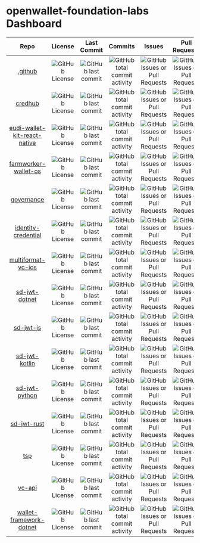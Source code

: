 # openwallet-foundation-labs Dashboard

| Repo | License | Last Commit | Commits | Issues | Pull Requests | OpenSSF Scorecard | Stars | Forks | Watchers |
| :--: | :-----: | :---------: | :-----: | :----: | :-----------: | :---------------: | :---: | :---: | :------: |
| [.github](https://github.com/openwallet-foundation-labs/.github) | ![GitHub License](https://img.shields.io/github/license/openwallet-foundation-labs/.github?label=%20) | ![GitHub last commit](https://img.shields.io/github/last-commit/openwallet-foundation-labs/.github?display_timestamp=committer&label=%20) | ![GitHub total commit activity](https://img.shields.io/github/commit-activity/t/openwallet-foundation-labs/.github?label=%20) | ![GitHub Issues or Pull Requests](https://img.shields.io/github/issues/openwallet-foundation-labs/.github?label=%20) | ![GitHub Issues or Pull Requests](https://img.shields.io/github/issues-pr/openwallet-foundation-labs/.github?label=%20) | ![OSSF-Scorecard Score](https://img.shields.io/ossf-scorecard/github.com/openwallet-foundation-labs/.github?label=%20) | ![GitHub Repo stars](https://img.shields.io/github/stars/openwallet-foundation-labs/.github?label=%20) | ![GitHub forks](https://img.shields.io/github/forks/openwallet-foundation-labs/.github?label=%20) | ![GitHub watchers](https://img.shields.io/github/watchers/openwallet-foundation-labs/.github?label=%20) |
| [credhub](https://github.com/openwallet-foundation-labs/credhub) | ![GitHub License](https://img.shields.io/github/license/openwallet-foundation-labs/credhub?label=%20) | ![GitHub last commit](https://img.shields.io/github/last-commit/openwallet-foundation-labs/credhub?display_timestamp=committer&label=%20) | ![GitHub total commit activity](https://img.shields.io/github/commit-activity/t/openwallet-foundation-labs/credhub?label=%20) | ![GitHub Issues or Pull Requests](https://img.shields.io/github/issues/openwallet-foundation-labs/credhub?label=%20) | ![GitHub Issues or Pull Requests](https://img.shields.io/github/issues-pr/openwallet-foundation-labs/credhub?label=%20) | ![OSSF-Scorecard Score](https://img.shields.io/ossf-scorecard/github.com/openwallet-foundation-labs/credhub?label=%20) | ![GitHub Repo stars](https://img.shields.io/github/stars/openwallet-foundation-labs/credhub?label=%20) | ![GitHub forks](https://img.shields.io/github/forks/openwallet-foundation-labs/credhub?label=%20) | ![GitHub watchers](https://img.shields.io/github/watchers/openwallet-foundation-labs/credhub?label=%20) |
| [eudi-wallet-kit-react-native](https://github.com/openwallet-foundation-labs/eudi-wallet-kit-react-native) | ![GitHub License](https://img.shields.io/github/license/openwallet-foundation-labs/eudi-wallet-kit-react-native?label=%20) | ![GitHub last commit](https://img.shields.io/github/last-commit/openwallet-foundation-labs/eudi-wallet-kit-react-native?display_timestamp=committer&label=%20) | ![GitHub total commit activity](https://img.shields.io/github/commit-activity/t/openwallet-foundation-labs/eudi-wallet-kit-react-native?label=%20) | ![GitHub Issues or Pull Requests](https://img.shields.io/github/issues/openwallet-foundation-labs/eudi-wallet-kit-react-native?label=%20) | ![GitHub Issues or Pull Requests](https://img.shields.io/github/issues-pr/openwallet-foundation-labs/eudi-wallet-kit-react-native?label=%20) | ![OSSF-Scorecard Score](https://img.shields.io/ossf-scorecard/github.com/openwallet-foundation-labs/eudi-wallet-kit-react-native?label=%20) | ![GitHub Repo stars](https://img.shields.io/github/stars/openwallet-foundation-labs/eudi-wallet-kit-react-native?label=%20) | ![GitHub forks](https://img.shields.io/github/forks/openwallet-foundation-labs/eudi-wallet-kit-react-native?label=%20) | ![GitHub watchers](https://img.shields.io/github/watchers/openwallet-foundation-labs/eudi-wallet-kit-react-native?label=%20) |
| [farmworker-wallet-os](https://github.com/openwallet-foundation-labs/farmworker-wallet-os) | ![GitHub License](https://img.shields.io/github/license/openwallet-foundation-labs/farmworker-wallet-os?label=%20) | ![GitHub last commit](https://img.shields.io/github/last-commit/openwallet-foundation-labs/farmworker-wallet-os?display_timestamp=committer&label=%20) | ![GitHub total commit activity](https://img.shields.io/github/commit-activity/t/openwallet-foundation-labs/farmworker-wallet-os?label=%20) | ![GitHub Issues or Pull Requests](https://img.shields.io/github/issues/openwallet-foundation-labs/farmworker-wallet-os?label=%20) | ![GitHub Issues or Pull Requests](https://img.shields.io/github/issues-pr/openwallet-foundation-labs/farmworker-wallet-os?label=%20) | ![OSSF-Scorecard Score](https://img.shields.io/ossf-scorecard/github.com/openwallet-foundation-labs/farmworker-wallet-os?label=%20) | ![GitHub Repo stars](https://img.shields.io/github/stars/openwallet-foundation-labs/farmworker-wallet-os?label=%20) | ![GitHub forks](https://img.shields.io/github/forks/openwallet-foundation-labs/farmworker-wallet-os?label=%20) | ![GitHub watchers](https://img.shields.io/github/watchers/openwallet-foundation-labs/farmworker-wallet-os?label=%20) |
| [governance](https://github.com/openwallet-foundation-labs/governance) | ![GitHub License](https://img.shields.io/github/license/openwallet-foundation-labs/governance?label=%20) | ![GitHub last commit](https://img.shields.io/github/last-commit/openwallet-foundation-labs/governance?display_timestamp=committer&label=%20) | ![GitHub total commit activity](https://img.shields.io/github/commit-activity/t/openwallet-foundation-labs/governance?label=%20) | ![GitHub Issues or Pull Requests](https://img.shields.io/github/issues/openwallet-foundation-labs/governance?label=%20) | ![GitHub Issues or Pull Requests](https://img.shields.io/github/issues-pr/openwallet-foundation-labs/governance?label=%20) | ![OSSF-Scorecard Score](https://img.shields.io/ossf-scorecard/github.com/openwallet-foundation-labs/governance?label=%20) | ![GitHub Repo stars](https://img.shields.io/github/stars/openwallet-foundation-labs/governance?label=%20) | ![GitHub forks](https://img.shields.io/github/forks/openwallet-foundation-labs/governance?label=%20) | ![GitHub watchers](https://img.shields.io/github/watchers/openwallet-foundation-labs/governance?label=%20) |
| [identity-credential](https://github.com/openwallet-foundation-labs/identity-credential) | ![GitHub License](https://img.shields.io/github/license/openwallet-foundation-labs/identity-credential?label=%20) | ![GitHub last commit](https://img.shields.io/github/last-commit/openwallet-foundation-labs/identity-credential?display_timestamp=committer&label=%20) | ![GitHub total commit activity](https://img.shields.io/github/commit-activity/t/openwallet-foundation-labs/identity-credential?label=%20) | ![GitHub Issues or Pull Requests](https://img.shields.io/github/issues/openwallet-foundation-labs/identity-credential?label=%20) | ![GitHub Issues or Pull Requests](https://img.shields.io/github/issues-pr/openwallet-foundation-labs/identity-credential?label=%20) | ![OSSF-Scorecard Score](https://img.shields.io/ossf-scorecard/github.com/openwallet-foundation-labs/identity-credential?label=%20) | ![GitHub Repo stars](https://img.shields.io/github/stars/openwallet-foundation-labs/identity-credential?label=%20) | ![GitHub forks](https://img.shields.io/github/forks/openwallet-foundation-labs/identity-credential?label=%20) | ![GitHub watchers](https://img.shields.io/github/watchers/openwallet-foundation-labs/identity-credential?label=%20) |
| [multiformat-vc-ios](https://github.com/openwallet-foundation-labs/multiformat-vc-ios) | ![GitHub License](https://img.shields.io/github/license/openwallet-foundation-labs/multiformat-vc-ios?label=%20) | ![GitHub last commit](https://img.shields.io/github/last-commit/openwallet-foundation-labs/multiformat-vc-ios?display_timestamp=committer&label=%20) | ![GitHub total commit activity](https://img.shields.io/github/commit-activity/t/openwallet-foundation-labs/multiformat-vc-ios?label=%20) | ![GitHub Issues or Pull Requests](https://img.shields.io/github/issues/openwallet-foundation-labs/multiformat-vc-ios?label=%20) | ![GitHub Issues or Pull Requests](https://img.shields.io/github/issues-pr/openwallet-foundation-labs/multiformat-vc-ios?label=%20) | ![OSSF-Scorecard Score](https://img.shields.io/ossf-scorecard/github.com/openwallet-foundation-labs/multiformat-vc-ios?label=%20) | ![GitHub Repo stars](https://img.shields.io/github/stars/openwallet-foundation-labs/multiformat-vc-ios?label=%20) | ![GitHub forks](https://img.shields.io/github/forks/openwallet-foundation-labs/multiformat-vc-ios?label=%20) | ![GitHub watchers](https://img.shields.io/github/watchers/openwallet-foundation-labs/multiformat-vc-ios?label=%20) |
| [sd-jwt-dotnet](https://github.com/openwallet-foundation-labs/sd-jwt-dotnet) | ![GitHub License](https://img.shields.io/github/license/openwallet-foundation-labs/sd-jwt-dotnet?label=%20) | ![GitHub last commit](https://img.shields.io/github/last-commit/openwallet-foundation-labs/sd-jwt-dotnet?display_timestamp=committer&label=%20) | ![GitHub total commit activity](https://img.shields.io/github/commit-activity/t/openwallet-foundation-labs/sd-jwt-dotnet?label=%20) | ![GitHub Issues or Pull Requests](https://img.shields.io/github/issues/openwallet-foundation-labs/sd-jwt-dotnet?label=%20) | ![GitHub Issues or Pull Requests](https://img.shields.io/github/issues-pr/openwallet-foundation-labs/sd-jwt-dotnet?label=%20) | ![OSSF-Scorecard Score](https://img.shields.io/ossf-scorecard/github.com/openwallet-foundation-labs/sd-jwt-dotnet?label=%20) | ![GitHub Repo stars](https://img.shields.io/github/stars/openwallet-foundation-labs/sd-jwt-dotnet?label=%20) | ![GitHub forks](https://img.shields.io/github/forks/openwallet-foundation-labs/sd-jwt-dotnet?label=%20) | ![GitHub watchers](https://img.shields.io/github/watchers/openwallet-foundation-labs/sd-jwt-dotnet?label=%20) |
| [sd-jwt-js](https://github.com/openwallet-foundation-labs/sd-jwt-js) | ![GitHub License](https://img.shields.io/github/license/openwallet-foundation-labs/sd-jwt-js?label=%20) | ![GitHub last commit](https://img.shields.io/github/last-commit/openwallet-foundation-labs/sd-jwt-js?display_timestamp=committer&label=%20) | ![GitHub total commit activity](https://img.shields.io/github/commit-activity/t/openwallet-foundation-labs/sd-jwt-js?label=%20) | ![GitHub Issues or Pull Requests](https://img.shields.io/github/issues/openwallet-foundation-labs/sd-jwt-js?label=%20) | ![GitHub Issues or Pull Requests](https://img.shields.io/github/issues-pr/openwallet-foundation-labs/sd-jwt-js?label=%20) | ![OSSF-Scorecard Score](https://img.shields.io/ossf-scorecard/github.com/openwallet-foundation-labs/sd-jwt-js?label=%20) | ![GitHub Repo stars](https://img.shields.io/github/stars/openwallet-foundation-labs/sd-jwt-js?label=%20) | ![GitHub forks](https://img.shields.io/github/forks/openwallet-foundation-labs/sd-jwt-js?label=%20) | ![GitHub watchers](https://img.shields.io/github/watchers/openwallet-foundation-labs/sd-jwt-js?label=%20) |
| [sd-jwt-kotlin](https://github.com/openwallet-foundation-labs/sd-jwt-kotlin) | ![GitHub License](https://img.shields.io/github/license/openwallet-foundation-labs/sd-jwt-kotlin?label=%20) | ![GitHub last commit](https://img.shields.io/github/last-commit/openwallet-foundation-labs/sd-jwt-kotlin?display_timestamp=committer&label=%20) | ![GitHub total commit activity](https://img.shields.io/github/commit-activity/t/openwallet-foundation-labs/sd-jwt-kotlin?label=%20) | ![GitHub Issues or Pull Requests](https://img.shields.io/github/issues/openwallet-foundation-labs/sd-jwt-kotlin?label=%20) | ![GitHub Issues or Pull Requests](https://img.shields.io/github/issues-pr/openwallet-foundation-labs/sd-jwt-kotlin?label=%20) | ![OSSF-Scorecard Score](https://img.shields.io/ossf-scorecard/github.com/openwallet-foundation-labs/sd-jwt-kotlin?label=%20) | ![GitHub Repo stars](https://img.shields.io/github/stars/openwallet-foundation-labs/sd-jwt-kotlin?label=%20) | ![GitHub forks](https://img.shields.io/github/forks/openwallet-foundation-labs/sd-jwt-kotlin?label=%20) | ![GitHub watchers](https://img.shields.io/github/watchers/openwallet-foundation-labs/sd-jwt-kotlin?label=%20) |
| [sd-jwt-python](https://github.com/openwallet-foundation-labs/sd-jwt-python) | ![GitHub License](https://img.shields.io/github/license/openwallet-foundation-labs/sd-jwt-python?label=%20) | ![GitHub last commit](https://img.shields.io/github/last-commit/openwallet-foundation-labs/sd-jwt-python?display_timestamp=committer&label=%20) | ![GitHub total commit activity](https://img.shields.io/github/commit-activity/t/openwallet-foundation-labs/sd-jwt-python?label=%20) | ![GitHub Issues or Pull Requests](https://img.shields.io/github/issues/openwallet-foundation-labs/sd-jwt-python?label=%20) | ![GitHub Issues or Pull Requests](https://img.shields.io/github/issues-pr/openwallet-foundation-labs/sd-jwt-python?label=%20) | ![OSSF-Scorecard Score](https://img.shields.io/ossf-scorecard/github.com/openwallet-foundation-labs/sd-jwt-python?label=%20) | ![GitHub Repo stars](https://img.shields.io/github/stars/openwallet-foundation-labs/sd-jwt-python?label=%20) | ![GitHub forks](https://img.shields.io/github/forks/openwallet-foundation-labs/sd-jwt-python?label=%20) | ![GitHub watchers](https://img.shields.io/github/watchers/openwallet-foundation-labs/sd-jwt-python?label=%20) |
| [sd-jwt-rust](https://github.com/openwallet-foundation-labs/sd-jwt-rust) | ![GitHub License](https://img.shields.io/github/license/openwallet-foundation-labs/sd-jwt-rust?label=%20) | ![GitHub last commit](https://img.shields.io/github/last-commit/openwallet-foundation-labs/sd-jwt-rust?display_timestamp=committer&label=%20) | ![GitHub total commit activity](https://img.shields.io/github/commit-activity/t/openwallet-foundation-labs/sd-jwt-rust?label=%20) | ![GitHub Issues or Pull Requests](https://img.shields.io/github/issues/openwallet-foundation-labs/sd-jwt-rust?label=%20) | ![GitHub Issues or Pull Requests](https://img.shields.io/github/issues-pr/openwallet-foundation-labs/sd-jwt-rust?label=%20) | ![OSSF-Scorecard Score](https://img.shields.io/ossf-scorecard/github.com/openwallet-foundation-labs/sd-jwt-rust?label=%20) | ![GitHub Repo stars](https://img.shields.io/github/stars/openwallet-foundation-labs/sd-jwt-rust?label=%20) | ![GitHub forks](https://img.shields.io/github/forks/openwallet-foundation-labs/sd-jwt-rust?label=%20) | ![GitHub watchers](https://img.shields.io/github/watchers/openwallet-foundation-labs/sd-jwt-rust?label=%20) |
| [tsp](https://github.com/openwallet-foundation-labs/tsp) | ![GitHub License](https://img.shields.io/github/license/openwallet-foundation-labs/tsp?label=%20) | ![GitHub last commit](https://img.shields.io/github/last-commit/openwallet-foundation-labs/tsp?display_timestamp=committer&label=%20) | ![GitHub total commit activity](https://img.shields.io/github/commit-activity/t/openwallet-foundation-labs/tsp?label=%20) | ![GitHub Issues or Pull Requests](https://img.shields.io/github/issues/openwallet-foundation-labs/tsp?label=%20) | ![GitHub Issues or Pull Requests](https://img.shields.io/github/issues-pr/openwallet-foundation-labs/tsp?label=%20) | ![OSSF-Scorecard Score](https://img.shields.io/ossf-scorecard/github.com/openwallet-foundation-labs/tsp?label=%20) | ![GitHub Repo stars](https://img.shields.io/github/stars/openwallet-foundation-labs/tsp?label=%20) | ![GitHub forks](https://img.shields.io/github/forks/openwallet-foundation-labs/tsp?label=%20) | ![GitHub watchers](https://img.shields.io/github/watchers/openwallet-foundation-labs/tsp?label=%20) |
| [vc-api](https://github.com/openwallet-foundation-labs/vc-api) | ![GitHub License](https://img.shields.io/github/license/openwallet-foundation-labs/vc-api?label=%20) | ![GitHub last commit](https://img.shields.io/github/last-commit/openwallet-foundation-labs/vc-api?display_timestamp=committer&label=%20) | ![GitHub total commit activity](https://img.shields.io/github/commit-activity/t/openwallet-foundation-labs/vc-api?label=%20) | ![GitHub Issues or Pull Requests](https://img.shields.io/github/issues/openwallet-foundation-labs/vc-api?label=%20) | ![GitHub Issues or Pull Requests](https://img.shields.io/github/issues-pr/openwallet-foundation-labs/vc-api?label=%20) | ![OSSF-Scorecard Score](https://img.shields.io/ossf-scorecard/github.com/openwallet-foundation-labs/vc-api?label=%20) | ![GitHub Repo stars](https://img.shields.io/github/stars/openwallet-foundation-labs/vc-api?label=%20) | ![GitHub forks](https://img.shields.io/github/forks/openwallet-foundation-labs/vc-api?label=%20) | ![GitHub watchers](https://img.shields.io/github/watchers/openwallet-foundation-labs/vc-api?label=%20) |
| [wallet-framework-dotnet](https://github.com/openwallet-foundation-labs/wallet-framework-dotnet) | ![GitHub License](https://img.shields.io/github/license/openwallet-foundation-labs/wallet-framework-dotnet?label=%20) | ![GitHub last commit](https://img.shields.io/github/last-commit/openwallet-foundation-labs/wallet-framework-dotnet?display_timestamp=committer&label=%20) | ![GitHub total commit activity](https://img.shields.io/github/commit-activity/t/openwallet-foundation-labs/wallet-framework-dotnet?label=%20) | ![GitHub Issues or Pull Requests](https://img.shields.io/github/issues/openwallet-foundation-labs/wallet-framework-dotnet?label=%20) | ![GitHub Issues or Pull Requests](https://img.shields.io/github/issues-pr/openwallet-foundation-labs/wallet-framework-dotnet?label=%20) | ![OSSF-Scorecard Score](https://img.shields.io/ossf-scorecard/github.com/openwallet-foundation-labs/wallet-framework-dotnet?label=%20) | ![GitHub Repo stars](https://img.shields.io/github/stars/openwallet-foundation-labs/wallet-framework-dotnet?label=%20) | ![GitHub forks](https://img.shields.io/github/forks/openwallet-foundation-labs/wallet-framework-dotnet?label=%20) | ![GitHub watchers](https://img.shields.io/github/watchers/openwallet-foundation-labs/wallet-framework-dotnet?label=%20) |
